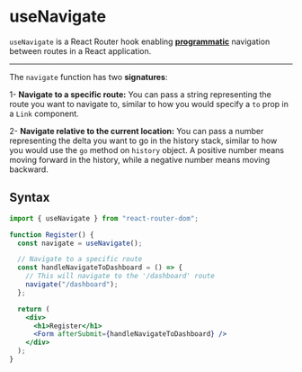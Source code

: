 # useNavigate

`useNavigate` is a React Router hook enabling **[programmatic](../Topics/Programmatically%20Navigate.md)** navigation between routes in a React application.

---

The `navigate` function has two **signatures**:

1- **Navigate to a specific route:** You can pass a string representing the route you want to navigate to, similar to how you would specify a `to` prop in a `Link` component.

2- **Navigate relative to the current location:** You can pass a number representing the delta you want to go in the history stack, similar to how you would use the `go` method on `history` object. A positive number means moving forward in the history, while a negative number means moving backward.

## Syntax

```jsx
import { useNavigate } from "react-router-dom";

function Register() {
  const navigate = useNavigate();

  // Navigate to a specific route
  const handleNavigateToDashboard = () => {
    // This will navigate to the '/dashboard' route
    navigate("/dashboard");
  };

  return (
    <div>
      <h1>Register</h1>
      <Form afterSubmit={handleNavigateToDashboard} />
    </div>
  );
}
```
